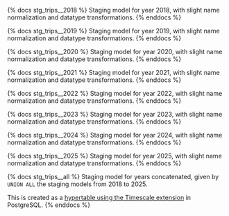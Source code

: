 {% docs stg_trips__2018 %}
Staging model for year 2018,
with slight name normalization and datatype transformations.
{% enddocs %}

{% docs stg_trips__2019 %}
Staging model for year 2019,
with slight name normalization and datatype transformations.
{% enddocs %}

{% docs stg_trips__2020 %}
Staging model for year 2020,
with slight name normalization and datatype transformations.
{% enddocs %}

{% docs stg_trips__2021 %}
Staging model for year 2021,
with slight name normalization and datatype transformations.
{% enddocs %}

{% docs stg_trips__2022 %}
Staging model for year 2022,
with slight name normalization and datatype transformations.
{% enddocs %}

{% docs stg_trips__2023 %}
Staging model for year 2023,
with slight name normalization and datatype transformations.
{% enddocs %}

{% docs stg_trips__2024 %}
Staging model for year 2024,
with slight name normalization and datatype transformations.
{% enddocs %}

{% docs stg_trips__2025 %}
Staging model for year 2025,
with slight name normalization and datatype transformations.
{% enddocs %}

{% docs stg_trips__all %}
Staging model for years concatenated,
given by `UNION ALL` the staging models from 2018 to 2025.

This is created as a 
[hypertable using the Timescale extension](https://docs.timescale.com/use-timescale/latest/hypertables/)
in PostgreSQL.
{% enddocs %}
